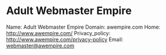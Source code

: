 
# Adult Webmaster Empire

Name: Adult Webmaster Empire
Domain: awempire.com
Home: http://www.awempire.com/
Privacy_policy: http://www.awempire.com/privacy-policy
Email: webmaster@awempire.com

